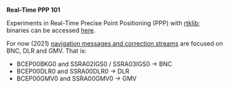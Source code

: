 **Real-Time PPP 101**

Experiments in Real-Time Precise Point Positioning (PPP) with [rtklib](http://www.rtklib.com/); binaries can be accessed [here](https://github.com/tomojitakasu/RTKLIB/releases).  

For now (2021) [navigation messages and correction streams](http://products.igs-ip.net/) are focused on BNC, DLR and GMV. That is:
- BCEP00BKG0 and SSRA02IGS0 / SSRA03IGS0 -> BNC
- BCEP00DLR0 and SSRA00DLR0 -> DLR
- BCEP00GMV0 and SSRA00GMV0 -> GMV

